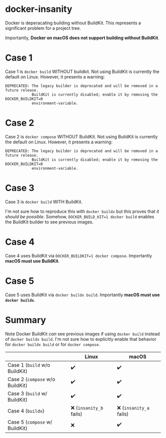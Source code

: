 # docker-insanity

Docker is deperacating building without BuildKit. This represents a significant
problem for a project tree.

Importantly, **Docker on macOS does not support building without BuildKit**.

# Case 1
Case 1 is `docker build` WITHOUT buildkit. Not using BuildKit is currently the
default on Linux. However, it presents a warning:
```
DEPRECATED: The legacy builder is deprecated and will be removed in a future release.
            BuildKit is currently disabled; enable it by removing the DOCKER_BUILDKIT=0
            environment-variable.
```

# Case 2
Case 2 is `docker compose` WITHOUT BuildKit. Not using BuildKit is currently the
default on Linux. However, it presents a warning:
```
DEPRECATED: The legacy builder is deprecated and will be removed in a future release.
            BuildKit is currently disabled; enable it by removing the DOCKER_BUILDKIT=0
            environment-variable.
```

# Case 3
Case 3 is `docker build` WITH BuildKit.

I'm not sure how to reproduce this with `docker buildx` but this proves that _it
should be possible_. Somehow, `DOCKER_BUILD_KIT=1 docker build` enables the
BuildKit builder to see previous images.

# Case 4
Case 4 uses BuildKit via `DOCKER_BUILDKIT=1 docker compose`. Importantly **macOS
must use BuildKit**.

# Case 5
Case 5 uses BuildKit via `docker buildx build`. Importantly **macOS must use
`docker buildx`**.

# Summary
Note Docker BuildKit _can_ see previous images if using `docker build` instead
of `docker buildx build`. I'm not sure how to explicitly enable that behavior
for `docker buildx build` or for `docker compose`.

|                                 | Linux                    | macOS                    |
| ------------------------------- | ------------------------ | ------------------------ |
| Case 1 (`build` w/o BuildKit)   | :heavy_check_mark:       | :heavy_check_mark:       |
| Case 2 (`compose` w/o BuildKit) | :heavy_check_mark:       | :heavy_check_mark:       |
| Case 3 (`build` w/ BuildKit)    | :heavy_check_mark:       | :heavy_check_mark:       |
| Case 4 (`buildx`)               | :x: (`insanity_b` fails) | :x: (`insanity_a` fails) |
| Case 5 (`compose` w/ BuildKit)  | :x:                      | :heavy_check_mark:       |
